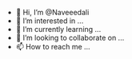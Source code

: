 - 👋 Hi, I’m @Naveeedali
- 👀 I’m interested in ...
- 🌱 I’m currently learning ...
- 💞️ I’m looking to collaborate on ...
- 📫 How to reach me ...

<!---
Naveeedali/Naveeedali is a ✨ special ✨ repository because its `README.md` (this file) appears on your GitHub profile.
You can click the Preview link to take a look at your changes.
--->

